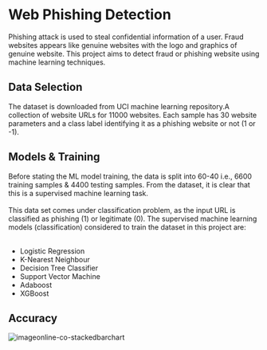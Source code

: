 # Web Phishing Detection
Phishing attack is used to steal confidential information of a user. Fraud websites appears like genuine websites with the logo and graphics of genuine website. This project aims to detect fraud or phishing website using machine learning techniques.

## Data Selection
The dataset is downloaded from UCI machine learning repository.A collection of website URLs for 11000 websites. Each sample has 30 website parameters and a class label identifying it as a phishing website or not (1 or -1).

## Models & Training
Before stating the ML model training, the data is split into 60-40 i.e., 6600 training samples & 4400 testing samples. From the dataset, it is clear that this is a supervised machine learning task. <br/> <br/>
This data set comes under classification problem, as the input URL is classified as phishing (1) or legitimate (0). The supervised machine learning models (classification) considered to train the dataset in this project are: <br/> <br/>
- Logistic Regression <br/>
- K-Nearest Neighbour  <br/>
- Decision Tree Classifier  <br/>
- Support Vector Machine <br/>
- Adaboost <br/>
- XGBoost  <br/>

## Accuracy  
![imageonline-co-stackedbarchart](https://user-images.githubusercontent.com/73738015/102687445-25272180-4215-11eb-83ba-260e92bbfa18.png)


 
